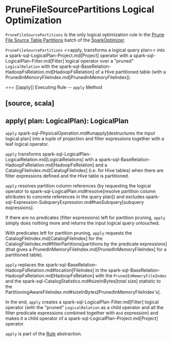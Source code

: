 # PruneFileSourcePartitions Logical Optimization

`PruneFileSourcePartitions` is the only logical optimization rule in the [Prune File Source Table Partitions](../SparkOptimizer.md#prune-file-source-table-partitions) batch of the [SparkOptimizer](../SparkOptimizer.md).

`PruneFileSourcePartitions` <<apply, transforms a logical query plan>> into a spark-sql-LogicalPlan-Project.md[Project] operator with a spark-sql-LogicalPlan-Filter.md[Filter] logical operator over a "pruned" `LogicalRelation` with the spark-sql-BaseRelation-HadoopFsRelation.md[HadoopFsRelation] of a Hive partitioned table (with a PrunedInMemoryFileIndex.md[PrunedInMemoryFileIndex]).

=== [[apply]] Executing Rule -- `apply` Method

[source, scala]
----
apply(
  plan: LogicalPlan): LogicalPlan
----

`apply` spark-sql-PhysicalOperation.md#unapply[destructures the input logical plan] into a tuple of projection and filter expressions together with a leaf logical operator.

`apply` transforms spark-sql-LogicalPlan-LogicalRelation.md[LogicalRelations] with a spark-sql-BaseRelation-HadoopFsRelation.md[HadoopFsRelation] and a CatalogFileIndex.md[CatalogFileIndex] (i.e. for Hive tables) when there are filter expressions defined and the Hive table is partitioned.

`apply` resolves partition column references (by requesting the logical operator to spark-sql-LogicalPlan.md#resolve[resolve partition column attributes to concrete references in the query plan]) and excludes spark-sql-Expression-SubqueryExpression.md#hasSubquery[subquery expressions].

If there are no predicates (filter expressions) left for partition pruning, `apply` simply does nothing more and returns the input logical query untouched.

With predicates left for partition pruning, `apply` requests the CatalogFileIndex.md[CatalogFileIndex] for the CatalogFileIndex.md#filterPartitions[partitions by the predicate expressions] (that gives a PrunedInMemoryFileIndex.md[PrunedInMemoryFileIndex] for a partitioned table).

`apply` replaces the spark-sql-BaseRelation-HadoopFsRelation.md#location[FileIndex] in the spark-sql-BaseRelation-HadoopFsRelation.md[HadoopFsRelation] with the `PrunedInMemoryFileIndex` and the spark-sql-CatalogStatistics.md#sizeInBytes[total size] statistic to the PartitioningAwareFileIndex.md#sizeInBytes[PrunedInMemoryFileIndex's].

In the end, `apply` creates a spark-sql-LogicalPlan-Filter.md[Filter] logical operator (with the "pruned" `LogicalRelation` as a child operator and all the filter predicate expressions combined together with `And` expression) and makes it a child operator of a spark-sql-LogicalPlan-Project.md[Project] operator.

`apply` is part of the [Rule](../catalyst/Rule.md#apply) abstraction.
